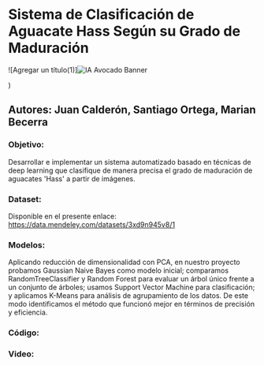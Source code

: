 # Sistema de Clasificación de Aguacate Hass Según su Grado de Maduración 

![Agregar un título(1)]![IA Avocado Banner](https://github.com/user-attachments/assets/ccc6dd0d-db35-4f88-947a-46c1d97a52a9)

)

## Autores: Juan Calderón, Santiago Ortega, Marian Becerra

### Objetivo: 
Desarrollar e implementar un sistema automatizado basado en técnicas de deep learning que clasifique de manera precisa el grado de maduración de aguacates 'Hass' a partir de imágenes.

### Dataset:
Disponible en el presente enlace: https://data.mendeley.com/datasets/3xd9n945v8/1 

### Modelos:
Aplicando reducción de dimensionalidad con PCA, en nuestro proyecto probamos Gaussian Naive Bayes como modelo inicial; comparamos RandomTreeClassifier y Random Forest para evaluar un árbol único frente a un conjunto de árboles; usamos Support Vector Machine para clasificación; y aplicamos K-Means para análisis de agrupamiento de los datos. De este modo identificamos el método que funcionó mejor en términos de precisión y eficiencia.

### Código:

### Video:
